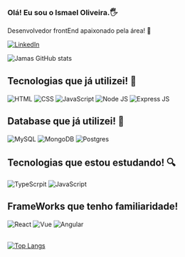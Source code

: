 ### Olá! Eu sou o Ismael Oliveira.🖐️
Desenvolvedor frontEnd apaixonado pela área! 🥰



[![LinkedIn](https://img.shields.io/badge/LinkedIn-0077B5?style=for-the-badge&logo=linkedin&logoColor=white)](https://www.linkedin.com/in/ismael-oliveira-5b4a98135/)

![Jamas GitHub stats](https://github-readme-stats.vercel.app/api?username=ismaelbelmicro&show_icons=true&theme=tokyonight)

## Tecnologias que já utilizei! 🚀

<div style="display: inline_block">
<img align="center" src="https://img.shields.io/badge/HTML5-E34F26?style=for-the-badge&logo=html5&logoColor=white" alt="HTML" title="HTML" >
<img align="center" src="https://img.shields.io/badge/CSS3-1572B6?style=for-the-badge&logo=css3&logoColor=white" alt="CSS" title="CSS" >
<img align="center" src="https://img.shields.io/badge/JavaScript-F7DF1E?style=for-the-badge&logo=javascript&logoColor=black" alt="JavaScript" title="JavaScript" >
<img align="center" src="https://img.shields.io/badge/Node.js-43853D?style=for-the-badge&logo=node.js&logoColor=white" alt="Node JS" title="Node JS" >
<img align="center" src="https://img.shields.io/badge/Express.js-404D59?style=for-the-badge" alt="Express JS" title="Express JS" >
</div>

## Database que já utilizei! 🚀
<div style="display: inline_block">
<img align="center" src="https://img.shields.io/badge/MySQL-00000F?style=for-the-badge&logo=mysql&logoColor=white" alt="MySQL" title="MySQL" >
<img align="center" src="https://img.shields.io/badge/MongoDB-4EA94B?style=for-the-badge&logo=mongodb&logoColor=white" alt="MongoDB" title="MongoDB" >
<img align="center" src="https://img.shields.io/badge/PostgreSQL-316192?style=for-the-badge&logo=postgresql&logoColor=white" alt="Postgres" title="Postgres" >
</div>

## Tecnologias que estou estudando! 🔍
<div style="display: inline_block">
<img align="center" src="https://img.shields.io/badge/TypeScript-007ACC?style=for-the-badge&logo=typescript&logoColor=white" alt="TypeScrpit" title="TypeScript" >
<img align="center" src="https://img.shields.io/badge/JavaScript-F7DF1E?style=for-the-badge&logo=javascript&logoColor=black" alt="JavaScript" title="JavaScript" >
</div>

## FrameWorks que tenho familiaridade!
<div style="display: inline_block">
<img align="center" src="https://img.shields.io/badge/React-20232A?style=for-the-badge&logo=react&logoColor=61DAFB" alt="React" title="React" >
<img align="center" src="https://img.shields.io/badge/Vue.js-35495E?style=for-the-badge&logo=vue.js&logoColor=4FC08D" alt="Vue" title="Vue" >
<img align="center" src="https://img.shields.io/badge/Angular-DD0031?style=for-the-badge&logo=angular&logoColor=white" alt="Angular" title"Angular" >
</div><br/>



[![Top Langs](https://github-readme-stats.vercel.app/api/top-langs/?username=ismaelp96&layout=compact)](https://github.com/anuraghazra/github-readme-stats)
